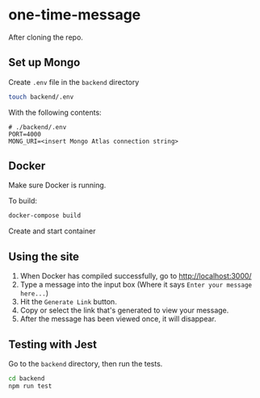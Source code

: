 # one-time-message
After cloning the repo.

## Set up Mongo
Create `.env` file in the `backend` directory

```bash
touch backend/.env
``` 
With the following contents:
```
# ./backend/.env
PORT=4000
MONG_URI=<insert Mongo Atlas connection string>
```

## Docker
Make sure Docker is running.

To build:
```bash
docker-compose build
```
Create and start container

## Using the site
1) When Docker has compiled successfully, go to 
[http://localhost:3000/](http://localhost:3000/)
2) Type a message into the input box (Where it says `Enter your message here...`)
3) Hit the `Generate Link` button.
4) Copy or select the link that's generated to view your message.
5) After the message has been viewed once, it will disappear.

## Testing with Jest
Go to the `backend` directory, then run the tests.
```bash
cd backend
npm run test
```